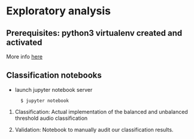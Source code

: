 Exploratory analysis
====================

## Prerequisites: python3 virtualenv created and activated

More info [here](../README.md)

## Classification notebooks

* launch jupyter notebook server

        $ jupyter notebook

1. Classification: Actual implementation of the balanced and unbalanced threshold audio classification

2. Validation: Notebook to manually audit our classification results.
